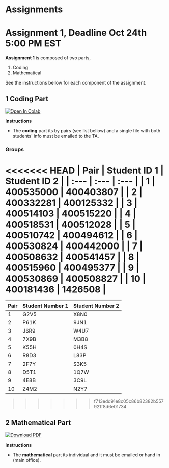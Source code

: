 # Assignments

# Assignment 1, Deadline Oct 24th 5:00 PM EST
**Assignment 1** is composed of two parts,
 1. Coding  
 2. Mathematical

See the instructions bellow for each component of the assignment. 

## 1 Coding Part
 [![Open In Colab](https://colab.research.google.com/assets/colab-badge.svg)](https://github.com/ChemAI-Lab/Math4Chem/blob/main/website/Assignments/assignment1.ipynb) 

**Instructions**
* The **coding** part its by pairs (see list bellow) and a single file with both students' info must be emailed to the TA. <br>
  
### Groups
<<<<<<< HEAD
| Pair | Student ID 1 | Student ID 2 |
| :--- | :--- | :--- |
| 1 | 400535000 | 400403807 |
| 2 | 400332281 | 400125332 |
| 3 | 400514103 | 400515220 |
| 4 | 400518531 | 400512028 |
| 5 | 400510742 | 400494612 |
| 6 | 400530824 | 400442000 |
| 7 | 400508632 | 400541457 |
| 8 | 400515960 | 400495377 |
| 9 | 400530869 | 400508827 |
| 10 | 400181436 | 1426508 | 
=======
| Pair | Student Number 1 | Student Number 2 |
| :--- | :--- | :--- |
| 1 | G2V5 | X8N0 |
| 2 | P61K | 9JN1 |
| 3 | J6R9 | W4U7 |
| 4 | 7X9B | M3B8 |
| 5 | K55H | 0H4S |
| 6 | R8D3 | L83P |
| 7 | 2F7Y | S3K5 |
| 8 | D5T1 | 1Q7W |
| 9 | 4E8B | 3C9L |
| 10 | Z4M2 | N2Y7 |
>>>>>>> f713edd91e8c05c86b82382b557921f8d6e01734

## 2 Mathematical Part
[![Download PDF](https://img.shields.io/badge/Download_PDF-Click_Here-blue.svg)](https://github.com/ChemAI-Lab/Math4Chem/blob/main/website/Assignments/assigment1_math.pdf)

**Instructions** <br>
* The **mathematical** part its individual and it must be emailed or hand in (main office). 

<!-- # Assignment 2 (soon!) -->